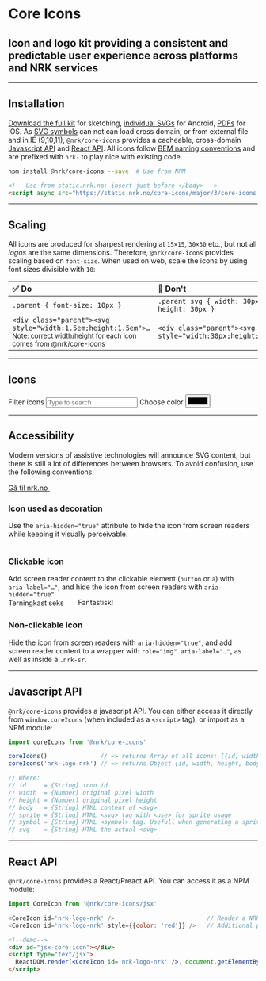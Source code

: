 # Core Icons

## Icon and logo kit providing a consistent and predictable user experience across platforms and NRK services

---

## Installation
[Download the full kit](https://github.com/nrkno/core-icons/archive/master.zip) for sketching, [individual SVGs](#icons) for Android, [PDFs](#icons)
for iOS. As [SVG symbols](https://css-tricks.com/svg-symbol-good-choice-icons/) can not can load cross domain, or from external file and in IE (9,10,11), `@nrk/core-icons` provides a cacheable, cross-domain [Javascript API](#javascript-api) and [React API](#react-api). All icons follow [BEM naming conventions](http://getbem.com/) and are prefixed with `nrk-` to play nice with existing code.

```bash
npm install @nrk/core-icons --save  # Use from NPM
```
```html
<!-- Use from static.nrk.no: insert just before </body> -->
<script async src="https://static.nrk.no/core-icons/major/3/core-icons.min.js"></script>
```

---

## Scaling

All icons are produced for sharpest rendering at `15×15`, `30×30` etc., but not all *logos* are the same dimensions. Therefore, `@nrk/core-icons` provides scaling based on `font-size`. When used on web, scale the icons by using font sizes divisible with `10`:

✅ Do | 🚫 Don't
:-- | :--
`.parent { font-size: 10px }` | `.parent svg { width: 30px; height: 30px }`
<div>`<div class="parent"><svg style="width:1.5em;height:1.5em">…`</div><small>Note: correct width/height for each icon comes from @nrk/core-icons</small> | `<div class="parent"><svg style="width:30px;height:30px">…`

---

## Icons

<label class="nrk-button">
  <span class="nrk-sr">Filter icons</span>
  <input type="text" name="search" placeholder="Type to search" class="nrk-unset">
</label><label class="nrk-button">
  <span>Choose color</span>
  <input type="color" name="color" class="nrk-sr" value="#000000">
</label>
<div class="docs-icons nrk-grid" style="padding:0 7vw;margin:0 -7vw;transition:.2s"></div>
<script src="pdfkit-and-blob-stream.js"></script>
<script src="core-icons.jsx.js"></script>
<script src="core-icons.min.js"></script>
<script src="docs.js"></script>

---

## Accessibility

Modern versions of assistive technologies will announce SVG content, but there is still a lot of differences between browsers. To avoid confusion, use the following conventions:

<div class="nrk-grid">
  <div class="nrk-xs-12of12 nrk-md-4of12" style="padding-right:15px">
    <div class="doc-demo">
      <a href="https://nrk.no/">
        Gå til nrk.no
        <svg aria-hidden="true" width="30" height="15"><use xlink:href="#nrk-arrow-right-long" /></svg>
      </a>
    </div>
    <h3>Icon used as decoration</h3>
    Use the <code>aria-hidden="true"</code> attribute to hide the icon from screen readers while keeping it visually perceivable.
  </div>
  <div class="nrk-xs-12of12 nrk-md-4of12" style="padding-right:15px">
    <div class="doc-demo">
      <a aria-label="Gå til nrk.no" href="https://nrk.no/">
        <svg aria-hidden="true" width="3.5em" height="1em"><use xlink:href="#nrk-logo-nrk" /></svg>
      </a>
    </div>
    <h3>Clickable icon</h3>
    Add screen reader content to the clickable element (<code>button</code> or <code>a</code>) with <code>aria-label="…"</code>, and hide the icon from screen readers with <code>aria-hidden="true"</code>
  </div>
  <div class="nrk-xs-12of12 nrk-md-4of12" style="padding-right:15px">
    <div class="doc-demo">
      <span role="img" aria-label="Terningkast seks">
        <span class="nrk-sr">Terningkast seks</span>
        <svg aria-hidden="true" style="width:1.5em;height:1.5em;vertical-align:middle"><use xlink:href="#nrk-dice-6--active" /></svg>
      </span>
      Fantastisk!
    </div>
    <h3>Non-clickable icon</h3>
    Hide the icon from screen readers with <code>aria-hidden="true"</code>, and add screen reader content to a wrapper with <code>role="img" aria-label="…"</code>, as well as inside a <code>.nrk-sr</code>.
  </div>
</div>

---

## Javascript API

`@nrk/core-icons` provides a javascript API. You can either access it directly from `window.coreIcons` (when included as a `<script>` tag), or import as a NPM module:

```js
import coreIcons from '@nrk/core-icons'

coreIcons()               // => returns Array of all icons: [{id, width, height, body, sprite, symbol, svg}]
coreIcons('nrk-logo-nrk') // => returns Object {id, width, height, body, sprite, symbol, svg}

// Where:
// id     = {String} icon id
// width  = {Number} original pixel width
// height = {Number} original pixel height
// body   = {String} HTML content of <svg>
// sprite = {String} HTML <svg> tag with <use> for sprite usage
// symbol = {String} HTML <symbol> tag. Usefull when generating a sprite
// svg    = {String} HTML the actual <svg>
```

---

## React API

`@nrk/core-icons` provides a React/Preact API. You can access it as a NPM module:

```js
import CoreIcon from '@nrk/core-icons/jsx'

<CoreIcon id='nrk-logo-nrk' />                          // Render a NRK logo
<CoreIcon id='nrk-logo-nrk' style={{color: 'red'}} />   // Additional props will be used for attributes
```

```html
<!--demo-->
<div id="jsx-core-icon"></div>
<script type="text/jsx">
  ReactDOM.render(<CoreIcon id='nrk-logo-nrk' />, document.getElementById('jsx-core-icon'))
</script>
```

